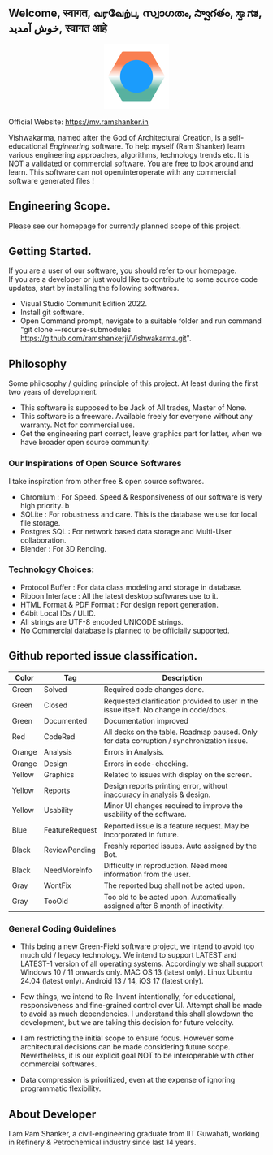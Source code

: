 ## Welcome, स्वागत, வரவேற்பு, സ്വാഗതം, స్వాగతం, ಸ್ವಾಗತ, خوش آمدید, स्वागत आहे 

<div style="text-align: center;">
<img src="code-core/logo.svg"  style="width: 128px; height: auto;" 
    alt="Official LOGO of Mission Vishwakarma. © 2024, Ram Shanker" />
</div>

Official Website: https://mv.ramshanker.in  

Vishwakarma, named after the God of Architectural Creation, is a self-educational *Engineering* software. To help myself (Ram Shanker) learn various engineering approaches, algorithms, technology trends etc. It is NOT a validated or commercial software. You are free to look around and learn. This software can not open/interoperate with any commercial software generated files !


## Engineering Scope. 
Please see our homepage for currently planned scope of this project.

## Getting Started. 
If you are a user of our software, you should refer to our homepage.  
If you are a developer or just would like to contribute to some source code updates, start by installing the following softwares.  
* Visual Studio Communit Edition 2022.
* Install git software.
* Open Command prompt, nevigate to a suitable folder and run command "git clone --recurse-submodules https://github.com/ramshankerji/Vishwakarma.git".

## Philosophy
Some philosophy / guiding principle of this project. At least during the first two years of development.  
* This software is supposed to be Jack of All trades, Master of None.  
* This software is a freeware. Available freely for everyone without any warranty. Not for commercial use.  
* Get the engineering part correct, leave graphics part for latter, when we have broader open source community.  

### Our Inspirations of Open Source Softwares

I take inspiration from other free & open source softwares.  

* Chromium : For Speed. Speed & Responsiveness of our software is very high priority. b  
* SQLite : For robustness and care. This is the database we use for local file storage.
* Postgres SQL : For network based data storage and Multi-User collaboration.  
* Blender : For 3D Rending.  

  
### Technology Choices:
* Protocol Buffer : For data class modeling and storage in database.  
* Ribbon Interface : All the latest desktop softwares use to it.   
* HTML Format & PDF Format : For design report generation.  
* 64bit Local IDs / ULID.  
* All strings are UTF-8 encoded UNICODE strings.  
* No Commercial database is planned to be officially supported.  

## Github reported issue classification.
| Color  | Tag        | Description|
| ------ | ---------- | ---------------------- |
| Green  | Solved     | Required code changes done.|
| Green  | Closed     | Requested clarification provided to user in the issue itself. No change in code/docs. |
| Green  | Documented | Documentation improved |
| Red    | CodeRed   | All decks on the  table. Roadmap paused. Only for data corruption / synchronization issue. |
| Orange | Analysis   | Errors in Analysis. |
| Orange | Design     | Errors in code-checking. |
| Yellow | Graphics | Related to issues with display on the screen. |
| Yellow | Reports  | Design reports printing error, without inaccuracy in analysis & design. |
| Yellow | Usability| Minor UI changes required to improve the usability of the software. |
| Blue   | FeatureRequest| Reported issue is a feature  request. May be incorporated in future.|
| Black  | ReviewPending | Freshly reported issues. Auto assigned by the Bot.|
| Black  | NeedMoreInfo  | Difficulty in reproduction. Need more information from the user. |
| Gray   | WontFix | The reported bug shall not be acted upon. |
| Gray   | TooOld  | Too old to be acted upon. Automatically assigned after 6 month of inactivity. |

### General Coding Guidelines
* This being a new Green-Field software project, we intend to avoid too much old / legacy technology. We intend to support LATEST and LATEST-1 version of all operating systems. Accordingly we shall support Windows 10 / 11 onwards only. MAC OS 13 (latest only). Linux Ubuntu 24.04 (latest only). Android 13 / 14, iOS 17 (latest only).  

* Few things, we intend to Re-Invent intentionally, for educational, responsiveness and fine-grained control over UI. Attempt shall be made to avoid as much dependencies. I understand this shall slowdown the development, but we are taking this decision for future velocity.  

* I am restricting the initial scope to ensure focus. However some architectural decisions can be made considering future scope. Nevertheless, it is our explicit goal NOT to be interoperable with other commercial softwares.  

* Data compression is prioritized, even at the expense of ignoring programmatic flexibility. 

## About Developer 
I am Ram Shanker, a civil-engineering graduate from IIT Guwahati, working in Refinery & Petrochemical industry since last 14 years.
